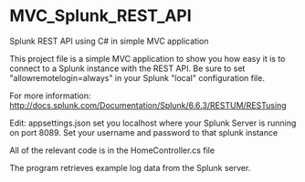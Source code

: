 # MVC_Splunk_REST_API

Splunk REST API using C# in simple MVC application

This project file is a simple MVC application to show you how easy it is to connect to a Splunk instance with the REST API.
Be sure to set "allowremotelogin=always" in your Splunk "local" configuration file.

For more information:
http://docs.splunk.com/Documentation/Splunk/6.6.3/RESTUM/RESTusing


Edit: appsettings.json
set you localhost where your Splunk Server is running on port 8089.
Set your username and password to that splunk instance

All of the relevant code is in the HomeController.cs file

The program retrieves example log data from the Splunk server. 
